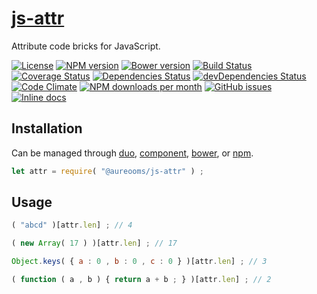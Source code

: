 [js-attr](http://make-github-pseudonymous-again.github.io/js-attr)
==

Attribute code bricks for JavaScript.

[![License](https://img.shields.io/github/license/aureooms/js-attr.svg?style=flat)](https://raw.githubusercontent.com/aureooms/js-attr/master/LICENSE)
[![NPM version](https://img.shields.io/npm/v/@aureooms/js-attr.svg?style=flat)](https://www.npmjs.org/package/@aureooms/js-attr)
[![Bower version](https://img.shields.io/bower/v/@aureooms/js-attr.svg?style=flat)](http://bower.io/search/?q=@aureooms/js-attr)
[![Build Status](https://img.shields.io/travis/aureooms/js-attr.svg?style=flat)](https://travis-ci.org/aureooms/js-attr)
[![Coverage Status](https://img.shields.io/coveralls/aureooms/js-attr.svg?style=flat)](https://coveralls.io/r/aureooms/js-attr)
[![Dependencies Status](https://img.shields.io/david/aureooms/js-attr.svg?style=flat)](https://david-dm.org/aureooms/js-attr#info=dependencies)
[![devDependencies Status](https://img.shields.io/david/dev/aureooms/js-attr.svg?style=flat)](https://david-dm.org/aureooms/js-attr#info=devDependencies)
[![Code Climate](https://img.shields.io/codeclimate/github/aureooms/js-attr.svg?style=flat)](https://codeclimate.com/github/aureooms/js-attr)
[![NPM downloads per month](https://img.shields.io/npm/dm/@aureooms/js-attr.svg?style=flat)](https://www.npmjs.org/package/@aureooms/js-attr)
[![GitHub issues](https://img.shields.io/github/issues/aureooms/js-attr.svg?style=flat)](https://github.com/aureooms/js-attr/issues)
[![Inline docs](http://inch-ci.org/github/aureooms/js-attr.svg?branch=master&style=shields)](http://inch-ci.org/github/aureooms/js-attr)

## Installation

Can be managed through [duo](https://github.com/duojs/duo),
[component](https://github.com/componentjs/component),
[bower](https://github.com/bower/bower), or
[npm](https://github.com/npm/npm).

```js
let attr = require( "@aureooms/js-attr" ) ;
```

## Usage

```js
( "abcd" )[attr.len] ; // 4

( new Array( 17 ) )[attr.len] ; // 17

Object.keys( { a : 0 , b : 0 , c : 0 } )[attr.len] ; // 3

( function ( a , b ) { return a + b ; } )[attr.len] ; // 2
```
